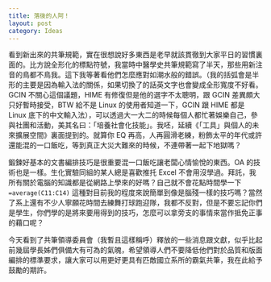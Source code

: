 ```yaml
---
title: 落後的人阿！
layout: post
category: Ideas
---
```


看到新出來的共筆規範，實在很想說好多東西是老早就該貫徹到大家平日的習慣裏面的。比方說全形化的標點符號，我當時中醫學史共筆規範寫了半天，那些用新注音的鳥都不鳥我。這下我等著看他們怎麼應對如潮水般的錯誤。（我的括弧會是半形的主要是因為輸入法的關係，如果切換了的話英文字也會變成全形寬度不好看。GCIN 不關心這個議題，HIME 有修復但是他的選字不太聰明，跟 GCIN 差異頗大只好暫時接受，BTW 給不是 Linux 的使用者知道一下，GCIN 跟 HIME 都是 Linux 底下的中文輸入法），可以透過大一大二的時候每個人都忙著娛樂自己，參與社團和活動，美其名曰：「培養社會化技能」。我呸，延續《「工具」與個人的未來擴展空間》裏面提到的。就算你 EQ 再高，人再圓滑老練，粉飾太平的年代或許還能混的一口飯吃，等到真正大災大難來的時候，不連帶著一起下地獄嗎？

鍛鍊好基本的文書編排技巧是很重要混一口飯吃讓老闆心情愉悅的東西。OA 的技術也是一樣。生化實驗同組的某人總是喜歡推托 Excel 不會用沒學過。拜託，我所有關於電腦的知識都是從網路上學來的好嗎？自己就不會花點時間學一下 `=average(C11:C14)` 這種對目前我的程度來說簡單到像是腦殘一樣的技巧嗎？當然了系上還有不少人寧願花時間去練舞打球跑迎隊，我都不反對，但是不要忘記你們是學生，你們學的是將來要用得到的技巧，怎麼可以拿旁支的事情來當作抵免正事的藉口呢？

今天看到了共筆領導委員會（我暫且這樣稱呼）釋放的一些消息跟文獻，似乎比起前幾屆學長姊們俱備大有可為的氣魄，希望領導人們不要降低他們對於品質和版面編排的標準要求，讓大家可以用更好更具有匹敵國立系所的霸氣共筆，我在此給予鼓勵的期許。
